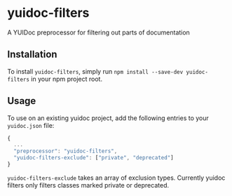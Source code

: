 # yuidoc-filters
A YUIDoc preprocessor for filtering out parts of documentation

## Installation
To install `yuidoc-filters`, simply run `npm install --save-dev yuidoc-filters` in your npm project root.

## Usage
To use on an existing yuidoc project, add the following entries to your `yuidoc.json` file:

```javascript
{
  ...
  "preprocessor": "yuidoc-filters",
  "yuidoc-filters-exclude": ["private", "deprecated"]
}
```

`yuidoc-filters-exclude` takes an array of exclusion types. Currently yuidoc filters only filters classes marked private or deprecated.

